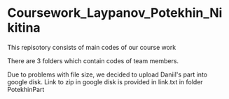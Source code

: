 # Coursework_Laypanov_Potekhin_Nikitina
This repisotory consists of main codes of our course work

There are 3 folders which contain codes of team members.

Due to problems with file size, we decided to upload Daniil's part into google disk.
Link to zip in google disk is provided in link.txt in folder PotekhinPart
